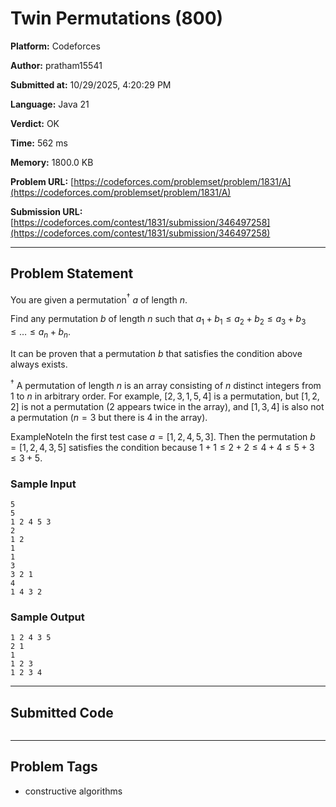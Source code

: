 
# Twin Permutations (800)

**Platform:** Codeforces  

**Author:** pratham15541  

**Submitted at:** 10/29/2025, 4:20:29 PM  

**Language:** Java 21  

**Verdict:** OK  

**Time:** 562 ms  

**Memory:** 1800.0 KB  

**Problem URL:** [https://codeforces.com/problemset/problem/1831/A](https://codeforces.com/problemset/problem/1831/A)  

**Submission URL:** [https://codeforces.com/contest/1831/submission/346497258](https://codeforces.com/contest/1831/submission/346497258)  

---

## Problem Statement
You are given a permutation$^\dagger$ $a$ of length $n$.

Find any permutation $b$ of length $n$ such that $a_1+b_1 \le a_2+b_2 \le a_3+b_3 \le \ldots \le a_n+b_n$.

It can be proven that a permutation $b$ that satisfies the condition above always exists.

$^\dagger$ A permutation of length $n$ is an array consisting of $n$ distinct integers from $1$ to $n$ in arbitrary order. For example, $[2,3,1,5,4]$ is a permutation, but $[1,2,2]$ is not a permutation ($2$ appears twice in the array), and $[1,3,4]$ is also not a permutation ($n=3$ but there is $4$ in the array).

ExampleNoteIn the first test case $a=[1, 2, 4, 5, 3]$. Then the permutation $b=[1, 2, 4, 3, 5]$ satisfies the condition because $1 + 1 \le 2 + 2 \le 4 + 4 \le 5 + 3 \le 3 + 5$.

### Sample Input
```
5
5
1 2 4 5 3
2
1 2
1
1
3
3 2 1
4
1 4 3 2
```

### Sample Output
```
1 2 4 3 5
2 1
1
1 2 3
1 2 3 4
```

---

## Submitted Code

```java

```

---

## Problem Tags
- constructive algorithms
